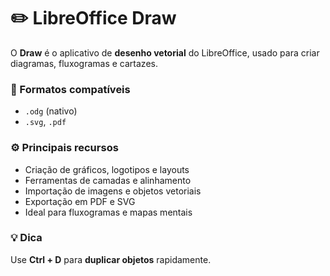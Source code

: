 # ✏️ LibreOffice Draw

O **Draw** é o aplicativo de **desenho vetorial** do LibreOffice, usado para criar diagramas, fluxogramas e cartazes.

### 📂 Formatos compatíveis
- `.odg` (nativo)
- `.svg`, `.pdf`

### ⚙️ Principais recursos
- Criação de gráficos, logotipos e layouts  
- Ferramentas de camadas e alinhamento  
- Importação de imagens e objetos vetoriais  
- Exportação em PDF e SVG  
- Ideal para fluxogramas e mapas mentais

### 💡 Dica
Use **Ctrl + D** para **duplicar objetos** rapidamente.

